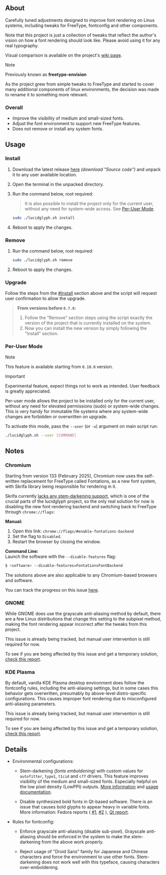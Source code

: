 ## About
Carefully tuned adjustments designed to improve font rendering on Linux
systems, including tweaks for FreeType, fontconfig and other components.

Note that this project is just a collection of tweaks that reflect the author's
vision on how a font rendering should look like. Please avoid using it for any
real typography.

Visual comparison is available on the project's
[wiki page](https://github.com/maximilionus/lucidglyph/wiki/Comparison).

> [!NOTE]  
> Previously known as **freetype-envision**
>
> As the project grew from simple tweaks to FreeType and started to cover many
> additional components of linux environments, the decision was made to rename
> it to something more relevant.

### Overall
- Improve the visibility of medium and small-sized fonts.
- Adjust the font environment to support new FreeType features.
- Does not remove or install any system fonts.


## Usage
### Install
1. Download the latest release
   [here](https://github.com/maximilionus/lucidglyph/releases/latest)
   *(download "Source code")* and unpack it to any user available location.
2. Open the terminal in the unpacked directory.
3. Run the command below, root required:
   > It is also possible to install the project only for the current user,
   > without any need for system-wide access.
   > See [Per-User Mode](#per-user-mode).

   ```sh
   sudo ./lucidglyph.sh install
   ```
4. Reboot to apply the changes.

### Remove
1. Run the command below, root required:
   ```sh
   sudo ./lucidglyph.sh remove
   ```
2. Reboot to apply the changes.

### Upgrade
Follow the steps from the [#Install](#install) section above and the script
will request user confirmation to allow the upgrade.

> **From versions before `0.7.0`:**  
> 1. Follow the "Remove" section steps using the script exactly the version of
>    the project that is currently installed on the system.
> 2. Now you can install the new version by simply following the "Install"
>    section.

### Per-User Mode
> [!NOTE]  
> This feature is available starting from `0.10.0` version.

> [!IMPORTANT]  
> Experimental feature, expect things not to work as intended. User feedback is
> greatly appreciated.

Per-user mode allows the project to be installed only for the current user,
without any need for elevated permissions (sudo) or system-wide changes. This
is very handy for immutable file systems where any system-wide changes are
forbidden or overwritten on upgrade.

To activate this mode, pass the `--user` (or `-u`) argument on main script run:
```sh
./lucidglyph.sh --user [COMMAND]
```


## Notes
### Chromium
Starting from version 133 (February 2025), Chromium now uses the self-written
replacement for FreeType called Fontations, as a new font system, with Skrifa
library being responsible for rendering in it.

Skrifa currently
[lacks any stem-darkening support](https://github.com/googlefonts/fontations/issues/1407),
which is one of the crucial parts of the lucidglyph project, so the only real
solution for now is disabling the new font rendering backend and switching back
to FreeType through `chrome://flags`:

**Manual:**  
1. Open this link: `chrome://flags/#enable-fontations-backend`
2. Set the flag to `Disabled`.
3. Restart the browser by closing the window.

**Command Line:**  
Launch the software with the `--disable-features` flag:

```sh
$ <software> --disable-features=FontationsFontBackend
```

The solutions above are also applicable to any Chromium-based browsers and
software.

You can track the progress on this issue
[here](https://github.com/maximilionus/lucidglyph/issues/18).


### GNOME
While GNOME does use the grayscale anti-aliasing method by default, there are a
few Linux distributions that change this setting to the subpixel method, making
the font rendering appear incorrect after the tweaks from this project.

This issue is already being tracked, but manual user intervention is still
required for now.

To see if you are being affected by this issue and get a temporary solution,
[check this report](https://github.com/maximilionus/lucidglyph/issues/7).


### KDE Plasma
By default, vanilla KDE Plasma desktop environment does follow the fontconfig
rules, including the anti-aliasing settings, but in some cases this behavior
gets overwritten, presumably by above-level distro-specific configurations.
This causes improper font rendering due to misconfigured anti-aliasing
parameters.

This issue is already being tracked, but manual user intervention is still
required for now.

To see if you are being affected by this issue and get a temporary solution,
[check this report](https://github.com/maximilionus/lucidglyph/issues/12).


## Details
- Environmental configurations:
   - Stem-darkening *(fonts emboldening)* with custom values for `autofitter`,
     `type1`, `t1cid` and `cff` drivers. This feature improves visibility of
     the medium and small-sized fonts. Especially helpful on the low pixel
     density (LowPPI) outputs.
     [More information](https://freetype.org/freetype2/docs/hinting/text-rendering-general.html)
     and
     [usage documentation](https://freetype.org/freetype2/docs/reference/ft2-properties.html#no-stem-darkening).

   - Disable synthesized bold fonts in Qt-based software. There is an issue
     that causes bold glyphs to appear heavy in variable fonts. More
     information:
     Fedora reports (
     [#1](https://bugzilla.redhat.com/show_bug.cgi?id=2179854),
     [#2](https://pagure.io/fedora-kde/SIG/issue/461)
     ),
     [Qt report](https://bugreports.qt.io/browse/QTBUG-112136).

- Rules for fontconfig:
   - Enforce grayscale anti-aliasing (disable sub-pixel). Grayscale
     anti-aliasing should be enforced in the system to make the stem-darkening
     from the above work properly.

   - Reject usage of "Droid Sans" family for Japanese and Chinese characters
     and force the environment to use other fonts. Stem-darkening does not work
     well with this typeface, causing characters over-emboldening.
